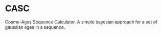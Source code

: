 # CASC
Cosmo-Ages Sequence Calculator. A simple bayesian approach for a set of gaussian ages in a sequence.
